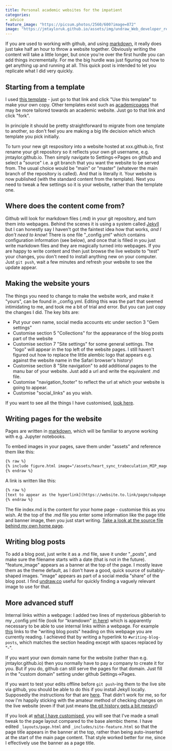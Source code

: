 ```yaml
---
title: Personal academic websites for the impatient
categories:
- advice
feature_image: "https://picsum.photos/2560/600?image=872"
image: "https://jmtayloruk.github.io/assets/img/undraw_Web_developer_re_h7ie.png"
---
```


If you are used to working with github, and using [markdown](https://www.markdownguide.org/basic-syntax), it really does just take half an hour to throw a website together.
Obviously writing the content will take a little longer, but once you're over the first hurdle you can add things incrementally.
For me the big hurdle was just figuring out how to get anything up and running at all.
This quick post is intended to let you replicate what I did very quickly.

## Starting from a template

I used [this template](https://github.com/daviddarnes/alembic) - just go to that link and click "Use this template" to make your own copy.
Other templates exist such as [academicpages](https://github.com/academicpages/academicpages.github.io) that may be more tailored towards an academic website. Just go to that link and click "fork".

In principle it should be pretty straightforward to migrate from one template to another, so don't feel you are making a big life decision which which template you pick initially.

To turn your new git respository into a website hosted at xxx.github.io, first rename your git repository so it reflects your own git username, e.g. jmtaylor.github.io. 
Then simply navigate to Settings->Pages on github and select a "source" i.e. a git branch that you want the website to be served from.
The usual choice would be "main" or "master" (whatever the main branch of the repository is called).
And that is literally it. Your website is now published (with the standard content from the template).
Next you need to tweak a few settings so it is your website, rather than the template one. 

## Where does the content come from?

Github will look for markdown files (.md) in your git repository, and turn them into webpages.
Behind the scenes it is using a system called [Jekyll](https://jekyllrb.com) but I can honestly say I haven't got the faintest idea how that works, *and I don't need to know*!
There is one file "_config.yml" which contains configuration information (see below), and once that is filled in you just write markdown files and they are magically turned into webpages.
If you are happy to write content and then just browse the live website to "test" your changes, you don't need to install anything new on your computer.
Just `git push`, wait a few minutes and refresh your website to see the update appear.

## Making the website yours

The things you need to change to make the website work, and make it "yours", can be found in _config.yml. 
Editing this was the part that seemed intimidating to me, and took me a bit of trial and error. But you can just copy the changes I did.
The key bits are:

* Put your own name, social media accounts etc under section 3 "Gem settings"
* Customise section 5 "Collections" for the appearance of the blog posts part of the website
* Customise section 7 "Site settings" for some general settings. The "logo" will appear in the top left of the website pages. I still haven't figured out how to replace the little alembic logo that appears e.g. against the website name in the Safari browser's history!
* Customise section 8 "Site navigation" to add additional pages to the manu bar of your website. Just add a url and write the equivalent .md file.
* Customise "navigation_footer" to reflect the url at which your website is going to appear.
* Customise "social_links" as you wish.

If you want to see all the things I have customised, [look here](https://github.com/jmtayloruk/jmtayloruk.github.io/compare/c61eb64...main#files_bucket).

## Writing pages for the website

Pages are written in [markdown](https://www.markdownguide.org/basic-syntax), which will be familiar to anyone working with e.g. Jupyter notebooks.

To embed images in your pages, save them under "assets" and reference them like this:
``` html
{% raw %}
{% include figure.html image="/assets/heart_sync_trabeculation_MIP_magenta_crop_still.png" alt="Heartbeat-synchronized image" position="right" width="300" height="338" %}
{% endraw %}
```

A link is written like this:
``` html
{% raw %}
[text to appear as the hyperlink](https://website.to.link/page/subpage.html)
{% endraw %}
```

The file index.md is the content for your home page - customise this as you wish.
At the top of the .md file you enter some information like the page title and banner image, then you just start writing.
[Take a look at the source file behind my own home page](https://raw.githubusercontent.com/jmtayloruk/jmtayloruk.github.io/main/index.md).

## Writing blog posts

To add a blog post, just write it as a .md file, save it under "_posts", and make sure the filename starts with a date (that is not in the future).
"feature_image" appears as a banner at the top of the page.
I mostly leave them as the theme default, as I don't have a good, quick source of suitably-shaped images.
"image" appears as part of a social media "share" of the blog post.
I find [undraw.co](https://undraw.co) useful for quickly finding a vaguely relevant image to use for that.

## More advanced stuff

Internal links within a webpage:  I added two lines of mysterious gibberish to my _config.yml file
(look for "kramdown" [in here](https://github.com/jmtayloruk/jmtayloruk.github.io/blob/main/_config.yml))
which is apparently necessary to be able to use internal links within a webpage.
For example [this](#writing-blog-posts) links to the "writing blog posts" heading on this webpage you are currently reading. 
I achieved that by writing a hyperlink to `#writing-blog-posts`, which matches the section heading except with spaces replaced by "-".

If you want your own domain name for the website (rather than e.g. jmtaylor.github.io) then you normally have to pay a company to create it for you.
But if you do, github can still serve the pages for that domain. Just fill in the "custom domain" setting under github Settings->Pages.

If you want to test your edits offline before `git push`-ing them to the live site via github, you should be able to do this if you install Jekyll locally.
Supposedly the instructions for that are [here](https://jekyllrb.com/docs/).
That didn't work for me, so for now I'm happily sticking with the amateur method of checking changes on the live website
(even if that just means [the git history gets a bit messy!](https://github.com/jmtayloruk/jmtayloruk.github.io/commits/main/_posts/2021-11-16-quick-website-building.md))

If you look at [what I have customised](https://github.com/jmtayloruk/jmtayloruk.github.io/compare/c61eb64...main#files_bucket), you will see that I've made a small tweak to
the page layout compared to the base alembic theme. I have edited `_layouts/page.html` and `_includes/site-feature.html` so that the page title appears in
the banner at the top, rather than being auto-inserted at the start of the main page content. That style worked better for me, since I effectively use the banner as a page title.
